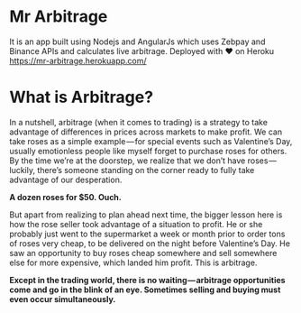 # Mr Arbitrage
It is an app built using Nodejs and AngularJs which uses Zebpay and Binance APIs and calculates live arbitrage.
Deployed with ❤️ on Heroku
https://mr-arbitrage.herokuapp.com/

# What is Arbitrage?
In a nutshell, arbitrage (when it comes to trading) is a strategy to take advantage of differences in prices across markets to make profit. We can take roses as a simple example — for special events such as Valentine’s Day, usually emotionless people like myself forget to purchase roses for others. By the time we’re at the doorstep, we realize that we don’t have roses — luckily, there’s someone standing on the corner ready to fully take advantage of our desperation.

**A dozen roses for $50. Ouch.**

But apart from realizing to plan ahead next time, the bigger lesson here is how the rose seller took advantage of a situation to profit. He or she probably just went to the supermarket a week or month prior to order tons of roses very cheap, to be delivered on the night before Valentine’s Day. He saw an opportunity to buy roses cheap somewhere and sell somewhere else for more expensive, which landed him profit. This is arbitrage.

**Except in the trading world, there is no waiting — arbitrage opportunities come and go in the blink of an eye. Sometimes selling and buying must even occur simultaneously.**
